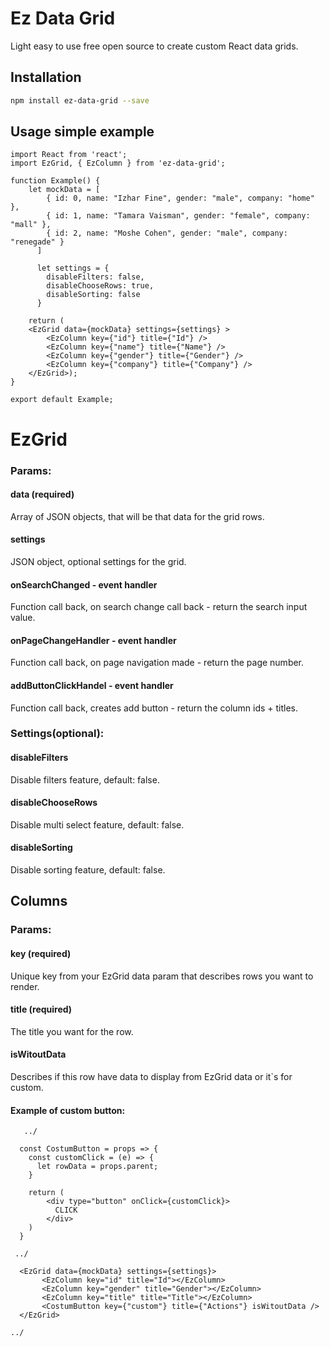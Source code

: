 # Ez Data Grid


Light easy to use free open source to create custom React data grids.

## Installation

```bash
npm install ez-data-grid --save
```

## Usage simple example

```react
import React from 'react';
import EzGrid, { EzColumn } from 'ez-data-grid';

function Example() {
	let mockData = [
		{ id: 0, name: "Izhar Fine", gender: "male", company: "home" },
		{ id: 1, name: "Tamara Vaisman", gender: "female", company: "mall" },
		{ id: 2, name: "Moshe Cohen", gender: "male", company: "renegade" }
	  ]
	  
	  let settings = {
		disableFilters: false,
		disableChooseRows: true,
		disableSorting: false
	  }

	return (
	<EzGrid data={mockData} settings={settings} >
		<EzColumn key={"id"} title={"Id"} />
		<EzColumn key={"name"} title={"Name"} />
		<EzColumn key={"gender"} title={"Gender"} />
		<EzColumn key={"company"} title={"Company"} />
	</EzGrid>);
}

export default Example;
```

# EzGrid 
### Params:

#### data (required)
Array of JSON objects, that will be that data for the grid rows.

#### settings 
JSON object, optional settings for the grid.

#### onSearchChanged - event handler
Function call back, on search change call back - return the search input value.

#### onPageChangeHandler - event handler 
Function call back, on page navigation made - return the page number.

#### addButtonClickHandel - event handler
Function call back, creates add button - return the column ids + titles.

### Settings(optional):

#### disableFilters
Disable filters feature, default: false.

#### disableChooseRows
Disable multi select feature, default: false.

#### disableSorting
Disable sorting feature, default: false.

## Columns
### Params:

#### key (required)
Unique key from your EzGrid data param that describes rows you want to render.

#### title (required)
The title you want for the row.

#### isWitoutData
Describes if this row have data to display from EzGrid data or it`s for custom.

#### Example of custom button:


```react
   ../

  const CostumButton = props => {
    const customClick = (e) => {
      let rowData = props.parent;
    }

    return (
        <div type="button" onClick={customClick}>
          CLICK
        </div>
    )
  }

 ../

  <EzGrid data={mockData} settings={settings}>
       <EzColumn key="id" title="Id"></EzColumn>
       <EzColumn key="gender" title="Gender"></EzColumn>
       <EzColumn key="title" title="Title"></EzColumn>
       <CostumButton key={"custom"} title={"Actions"} isWitoutData />
  </EzGrid>

../
```

